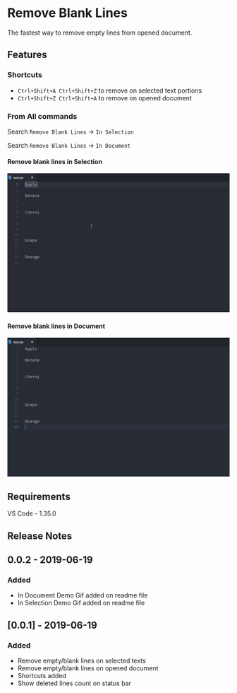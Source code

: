 # Remove Blank Lines

The fastest way to remove empty lines from opened document.

## Features

### Shortcuts
- `Ctrl+Shift+A Ctrl+Shift+Z` to remove on selected text portions
- `Ctrl+Shift+Z Ctrl+Shift+A` to remove on opened document

### From All commands

Search `Remove Blank Lines` -> `In Selection`

Search `Remove Blank Lines` -> `In Document`

#### Remove blank lines in Selection
![Demo - In Selection](images/demo-in-selection.gif)

#### Remove blank lines in Document
![Demo - In Document](images/demo-in-document.gif)

## Requirements

VS Code - 1.35.0

## Release Notes

## 0.0.2 - 2019-06-19
### Added

- In Document Demo Gif added on readme file
- In Selection Demo Gif added on readme file

## [0.0.1] - 2019-06-19
### Added
- Remove empty/blank lines on selected texts
- Remove empty/blank lines on opened document
- Shortcuts added
- Show deleted lines count on status bar
